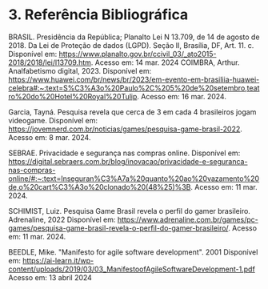 # 3.	Referência Bibliográfica

BRASIL. Presidência da República; Planalto Lei N 13.709, de 14 de agosto de 2018. Da Lei de Proteção de dados (LGPD). Seção II, Brasília, DF, Art. 11. c. Disponível em: https://www.planalto.gov.br/ccivil_03/_ato2015-2018/2018/lei/l13709.htm. Acesso em: 14 mar. 2024
COIMBRA, Arthur.          Analfabetismo digital,           2023.                       Disponível                 em:                       https://www.huawei.com/br/news/br/2023/em-evento-em-brasiliia-huawei-celebra#:~:text=S%C3%A3o%20Paulo%2C%205%20de%20setembro,teatro%20do%20Hotel%20Royal%20Tulip. Acesso em: 16 mar. 2024.

Garcia, Tayná. Pesquisa revela que cerca de 3 em cada 4 brasileiros jogam videogame.
Disponível em: https://jovemnerd.com.br/noticias/games/pesquisa-game-brasil-2022.
Acesso em: 8 mar. 2024.

SEBRAE. Privacidade e segurança nas compras online. Disponível em:
https://digital.sebraers.com.br/blog/inovacao/privacidade-e-seguranca-nas-compras-online/#:~:text=Inseguran%C3%A7a%20quanto%20ao%20vazamento%20de,o%20cart%C3%A3o%20clonado%20(48%25)%3B. Acesso em: 11 mar. 2024.


SCHIMIST, Luiz. Pesquisa Game Brasil revela o perfil do gamer brasileiro. Adrenaline, 2022
Disponível            em:		https://www.adrenaline.com.br/games/pc-games/pesquisa-game-brasil-revela-o-perfil-do-gamer-brasileiro/. Acesso em: 11 mar. 2024.

BEEDLE, Mike. "Manifesto for agile software development".   2001
Disponível            em:		https://ai-learn.it/wp-content/uploads/2019/03/03_ManifestoofAgileSoftwareDevelopment-1.pdf Acesso em: 13 abril 2024

